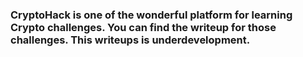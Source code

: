 ### CryptoHack is one of the wonderful platform for learning Crypto challenges. You can find the writeup for those challenges. This writeups is underdevelopment.
